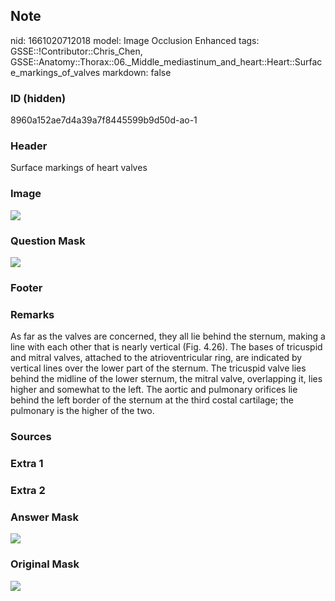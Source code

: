 ## Note
nid: 1661020712018
model: Image Occlusion Enhanced
tags: GSSE::!Contributor::Chris_Chen, GSSE::Anatomy::Thorax::06._Middle_mediastinum_and_heart::Heart::Surface_markings_of_valves
markdown: false

### ID (hidden)
8960a152ae7d4a39a7f8445599b9d50d-ao-1

### Header
Surface markings of heart valves

### Image
<img src="tmplpla9qj1.png">

### Question Mask
<img src="8960a152ae7d4a39a7f8445599b9d50d-ao-1-Q.svg">

### Footer


### Remarks
As far as the valves are concerned, they all lie behind the sternum, making a line with each other that is nearly vertical (Fig. 4.26). The bases of tricuspid and mitral valves, attached to the atrioventricular ring, are indicated by vertical lines over the lower part of the sternum. The tricuspid valve lies behind the midline of the lower sternum, the mitral valve, overlapping it, lies higher and somewhat to the left. The aortic and pulmonary orifices lie behind the left border of the sternum at the third costal cartilage; the pulmonary is the higher of the two.

### Sources


### Extra 1


### Extra 2


### Answer Mask
<img src="8960a152ae7d4a39a7f8445599b9d50d-ao-1-A.svg">

### Original Mask
<img src="8960a152ae7d4a39a7f8445599b9d50d-ao-O.svg">
